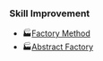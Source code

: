 ### Skill Improvement

- 🏭[Factory Method](https://github.com/max-si-m/skill_improvement/tree/master/lib/factory_method)
- 🏭[Abstract Factory](https://github.com/max-si-m/skill_improvement/tree/master/lib/abstract_factory)
